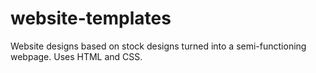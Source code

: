 # website-templates
Website designs based on stock designs turned into a semi-functioning webpage. Uses HTML and CSS.
